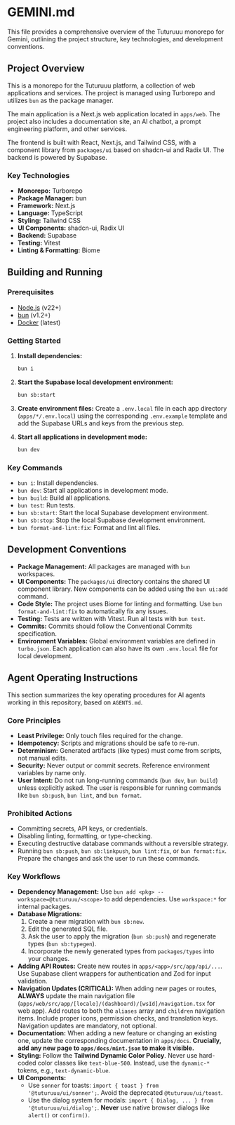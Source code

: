 # GEMINI.md

This file provides a comprehensive overview of the Tuturuuu monorepo for Gemini, outlining the project structure, key technologies, and development conventions.

## Project Overview

This is a monorepo for the Tuturuuu platform, a collection of web applications and services. The project is managed using Turborepo and utilizes `bun` as the package manager.

The main application is a Next.js web application located in `apps/web`. The project also includes a documentation site, an AI chatbot, a prompt engineering platform, and other services.

The frontend is built with React, Next.js, and Tailwind CSS, with a component library from `packages/ui` based on shadcn-ui and Radix UI. The backend is powered by Supabase.

### Key Technologies

-   **Monorepo:** Turborepo
-   **Package Manager:** bun
-   **Framework:** Next.js
-   **Language:** TypeScript
-   **Styling:** Tailwind CSS
-   **UI Components:** shadcn-ui, Radix UI
-   **Backend:** Supabase
-   **Testing:** Vitest
-   **Linting & Formatting:** Biome

## Building and Running

### Prerequisites

-   [Node.js](https://nodejs.org/) (v22+)
-   [bun](https://bun.sh/) (v1.2+)
-   [Docker](https://www.docker.com/) (latest)

### Getting Started

1.  **Install dependencies:**
    ```bash
    bun i
    ```

2.  **Start the Supabase local development environment:**
    ```bash
    bun sb:start
    ```

3.  **Create environment files:**
    Create a `.env.local` file in each app directory (`apps/*/.env.local`) using the corresponding `.env.example` template and add the Supabase URLs and keys from the previous step.

4.  **Start all applications in development mode:**
    ```bash
    bun dev
    ```

### Key Commands

-   `bun i`: Install dependencies.
-   `bun dev`: Start all applications in development mode.
-   `bun build`: Build all applications.
-   `bun test`: Run tests.
-   `bun sb:start`: Start the local Supabase development environment.
-   `bun sb:stop`: Stop the local Supabase development environment.
-   `bun format-and-lint:fix`: Format and lint all files.

## Development Conventions

-   **Package Management:** All packages are managed with `bun` workspaces.
-   **UI Components:** The `packages/ui` directory contains the shared UI component library. New components can be added using the `bun ui:add` command.
-   **Code Style:** The project uses Biome for linting and formatting. Use `bun format-and-lint:fix` to automatically fix any issues.
-   **Testing:** Tests are written with Vitest. Run all tests with `bun test`.
-   **Commits:** Commits should follow the Conventional Commits specification.
-   **Environment Variables:** Global environment variables are defined in `turbo.json`. Each application can also have its own `.env.local` file for local development.

## Agent Operating Instructions

This section summarizes the key operating procedures for AI agents working in this repository, based on `AGENTS.md`.

### Core Principles

-   **Least Privilege:** Only touch files required for the change.
-   **Idempotency:** Scripts and migrations should be safe to re-run.
-   **Determinism:** Generated artifacts (like types) must come from scripts, not manual edits.
-   **Security:** Never output or commit secrets. Reference environment variables by name only.
-   **User Intent:** Do not run long-running commands (`bun dev`, `bun build`) unless explicitly asked. The user is responsible for running commands like `bun sb:push`, `bun lint`, and `bun format`.

### Prohibited Actions

-   Committing secrets, API keys, or credentials.
-   Disabling linting, formatting, or type-checking.
-   Executing destructive database commands without a reversible strategy.
-   Running `bun sb:push`, `bun sb:linkpush`, `bun lint:fix`, or `bun format:fix`. Prepare the changes and ask the user to run these commands.

### Key Workflows

-   **Dependency Management:** Use `bun add <pkg> --workspace=@tuturuuu/<scope>` to add dependencies. Use `workspace:*` for internal packages.
-   **Database Migrations:**
    1.  Create a new migration with `bun sb:new`.
    2.  Edit the generated SQL file.
    3.  Ask the user to apply the migration (`bun sb:push`) and regenerate types (`bun sb:typegen`).
    4.  Incorporate the newly generated types from `packages/types` into your changes.
-   **Adding API Routes:** Create new routes in `apps/<app>/src/app/api/...`. Use Supabase client wrappers for authentication and Zod for input validation.
-   **Navigation Updates (CRITICAL):** When adding new pages or routes, **ALWAYS** update the main navigation file (`apps/web/src/app/[locale]/(dashboard)/[wsId]/navigation.tsx` for web app). Add routes to both the `aliases` array and `children` navigation items. Include proper icons, permission checks, and translation keys. Navigation updates are mandatory, not optional.
-   **Documentation:** When adding a new feature or changing an existing one, update the corresponding documentation in `apps/docs`. **Crucially, add any new page to `apps/docs/mint.json` to make it visible.**
-   **Styling:** Follow the **Tailwind Dynamic Color Policy**. Never use hard-coded color classes like `text-blue-500`. Instead, use the `dynamic-*` tokens, e.g., `text-dynamic-blue`.
-   **UI Components:**
    -   Use `sonner` for toasts: `import { toast } from '@tuturuuu/ui/sonner';`. Avoid the deprecated `@tuturuuu/ui/toast`.
    -   Use the dialog system for modals: `import { Dialog, ... } from '@tuturuuu/ui/dialog';`. **Never** use native browser dialogs like `alert()` or `confirm()`.